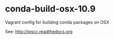 # conda-build-osx-10.9

Vagrant config for building conda packages on OSX

See: http://ipscc.readthedocs.org
